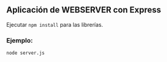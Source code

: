 ## Aplicación de WEBSERVER con Express
Ejecutar ```npm install``` para las librerías.

### Ejemplo:
```
node server.js
```
